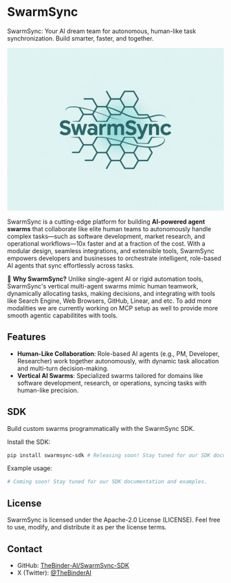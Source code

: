 # SwarmSync

SwarmSync: Your AI dream team for autonomous, human-like task synchronization. Build smarter, faster, and together.

![SwarmSync Logo](swarmsync.jpeg)

SwarmSync is a cutting-edge platform for building **AI-powered agent swarms** that collaborate like elite human teams to autonomously handle complex tasks—such as software development, market research, and operational workflows—10x faster and at a fraction of the cost. With a modular design, seamless integrations, and extensible tools, SwarmSync empowers developers and businesses to orchestrate intelligent, role-based AI agents that sync effortlessly across tasks.

🌟 **Why SwarmSync?** Unlike single-agent AI or rigid automation tools, SwarmSync's vertical multi-agent swarms mimic human teamwork, dynamically allocating tasks, making decisions, and integrating with tools like Search Engine, Web Browsers, GitHub, Linear, and etc. To add more modalities we are currently working on MCP setup as well to provide more smooth agentic capabilitites with tools.

## Features

- **Human-Like Collaboration**: Role-based AI agents (e.g., PM, Developer, Researcher) work together autonomously, with dynamic task allocation and multi-turn decision-making.
- **Vertical AI Swarms**: Specialized swarms tailored for domains like software development, research, or operations, syncing tasks with human-like precision.

## SDK

Build custom swarms programmatically with the SwarmSync SDK.

Install the SDK:

```bash
pip install swarmsync-sdk # Releasing soon! Stay tuned for our SDK documentation and examples.
```

Example usage:
```python
# Coming soon! Stay tuned for our SDK documentation and examples.
```

## License

SwarmSync is licensed under the Apache-2.0 License (LICENSE). Feel free to use, modify, and distribute it as per the license terms.

## Contact

- GitHub: [TheBinder-AI/SwarmSync-SDK](https://github.com/TheBinder-AI/SwarmSync-SDK)
- X (Twitter): [@TheBinderAI](https://x.com/TheBinderAI)



